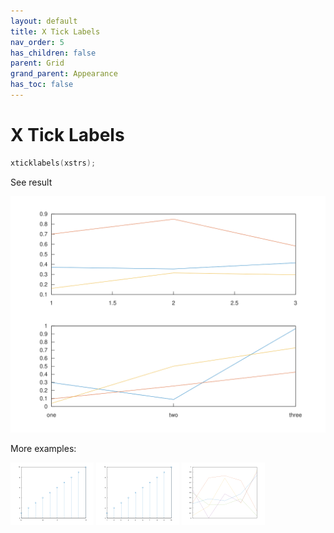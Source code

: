 ```yaml
---
layout: default
title: X Tick Labels
nav_order: 5
has_children: false
parent: Grid
grand_parent: Appearance
has_toc: false
---
```

# X Tick Labels

```cpp
xticklabels(xstrs);
```


See result

[![example_xticklabels_1](xticklabels/xticklabels_1.svg)](../../../../examples/appearance/grid/xticklabels/xticklabels_1.cpp)

More examples:
    
[![example_xticklabels_2](xticklabels/xticklabels_2_thumb.png)](../../../../examples/appearance/grid/xticklabels/xticklabels_2.cpp)  [![example_xticklabels_3](xticklabels/xticklabels_3_thumb.png)](../../../../examples/appearance/grid/xticklabels/xticklabels_3.cpp)  [![example_xticklabels_4](xticklabels/xticklabels_4_thumb.png)](../../../../examples/appearance/grid/xticklabels/xticklabels_4.cpp)

  


